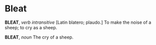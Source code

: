 # Bleat

**BLEAT**, _verb intransitive_ \[Latin blatero; plaudo.\] To make the noise of a sheep; to cry as a sheep.

**BLEAT**, _noun_ The cry of a sheep.